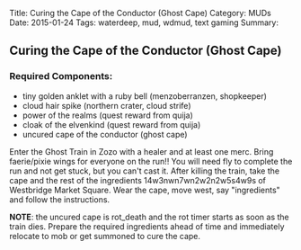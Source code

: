 Title: Curing the Cape of the Conductor (Ghost Cape)
Category: MUDs
Date: 2015-01-24
Tags: waterdeep, mud, wdmud, text gaming
Summary:

## Curing the Cape of the Conductor (Ghost Cape)

### Required Components:
* tiny golden anklet with a ruby bell (menzoberranzen, shopkeeper)
* cloud hair spike (northern crater, cloud strife)
* power of the realms (quest reward from quija)
* cloak of the elvenkind (quest reward from quija)
* uncured cape of the conductor (ghost cape)

Enter the Ghost Train in Zozo with a healer and at least one merc. Bring faerie/pixie wings for everyone on the run!!
You will need fly to complete the run and not get stuck, but you can't cast it. After killing the train, take the cape
and the rest of the ingredients 14w3nwn7wn2w2n2w5s4w9s of Westbridge Market Square. Wear the cape, move west,
say "ingredients" and follow the instructions.

**NOTE**: the uncured cape is rot_death and the rot timer starts as soon as the train dies. Prepare the required
ingredients ahead of time and immediately relocate to mob or get summoned to cure the cape.
